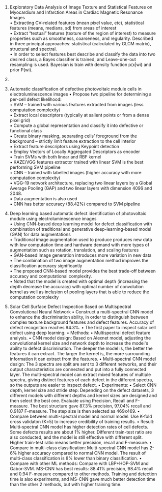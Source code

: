 1. Exploratory Data Analysis of Image Texture and Statistical Features on Myocardium and Infarction Areas in Cardiac Magnetic Resonance Images  
    • Extracting CV-related features (mean pixel value, etc), statistical features (means, medians, sd) from areas of interest   
    • Extract “textual” features (texture of the region of interest) to measure properties such as smoothness, coarseness, and regularity. Described in three principal approaches: statistical (calculated by GLCM matrix), structural and spectral.  
    • In order to select features best describe and classify the data into two desired class, a Bayes classifier is trained, and Leave-one-out resampling is used. Bayesian is train with density function p(x|wi) and prior P(wi).  
2. 
3. Automatic classification of defective photovoltaic module cells in electroluminescence images
    • Propose two pipeline for determining a per-cell defect likelihood:  
        ◦ SVM – trained with various features extracted from images (less computation complexity)  
            ▪ Extract local descriptors (typically at salient points or from a dense pixel grid)  
            ▪ Compute a global representation and classify it into defective or functional class  
            ▪ Create binary masking, separating cells’ foreground from the background – strictly limit feature extraction to the cell interior  
            ▪ Extract feature descriptors using Keypoint detection  
            ▪ Employ Vectors of Locally Aggregated Descriptors as encoder  
            ▪ Train SVMs with both linear and RBF kernel  
            ▪ KAZE/VGG features extractor trained with linear SVM is the best performing SVM pipeline  
        ◦ CNN – trained with labelled images (higher accuracy with more computation complexity)  
            ▪ VGG-19 network architecture, replacing two linear layers by a Global Average Pooling (GAP) and two linear layers with dimension 4096 and 2048.  
            ▪ Data augmentation is also used  
            ▪ CNN has better accuracy (88.42%) compared to SVM pipeline  

4. Deep learning based automatic defect identification of photovoltaic module using electroluminescence images  
    • Using CNN-based deep learning model for defect classification with combination of traditional and generative deep-learning-based model (GAN) for data augmentations  
    • Traditional image augmentation used to produce produces new data with low computation time and hardware demand with more types of augmentation such as rotation, translation, and scaling features    
    • GAN-based image generation introduces more variation in new data  
    • The combination of two image augmentation method improves the classification accuracy significantly  
    • The proposed CNN-based model provides the best trade-off between accuracy and computational complexity.  
    • Noted that the model is created with optimal depth (increasing the depth decrease the accuracy) with optimal number of convolution kernel as well as inclusion of pooling layers that is able to reduce the computation complexity  

5. Solar Cell Surface Defect Inspection Based on Multispectral Convolutional Neural Network
    • Construct a multi-spectral CNN model to enhance the discrimination ability, in order to distinguish between complex texture background features and defect features. Accuracy of defect recognition reaches 94.3%.
    • The first paper to inspect solar cell defect using deep learning.
    • Methods:
    	• Multispectral defect feature analysis.
    	• CNN model design: Based on Alexnet model, adjusting the convolutional kernel size and network depth to increase the model's ability to defect discrimination. The deeper the model is, the better the features it can extract. The larger the kernel is, the more surrounding information it can extract from the features.
    	• Multi-spectral CNN model design: The 3 spectra are split are sent to 3 different networks, and their output characteristics are connected and put into a fully connected layer. The multi-spectral model can extract mixed features of multiple spectra, giving distinct features of each defect in the different spectra, so the outputs are easier to inspect defect.
    • Experiments:
   	• Select CNN depth, kernel size and stride step: Depending on the defect datasets, 3 different models with different depths and kernel sizes are designed and then select the best one. Evaluate using Precision, Recall and F-measure. The best structure gave 87.3% precision, 97.04% recall and 0.9187 F-measure. The step size is then selected as 469x469.
   	• Compare between multi-spectral model and normal model: Use K-fold cross validaton (K=5) to increase credibility of training results. 
   		• Result: Multi-spectral CNN model has higher detection rates of cell defects. Some defects results are about 1% higher. Different train-test ratio are also conducted, and the model is still effective with different split. Higher train-test ratio means better precision, recall and F-measure.
   	• Compare in multi-class classification: Multi-spectral CNN model has 2-6% higher accuracy compared to normal CNN model. The result of multi-class classification is 8% lower than binary classification.
   	• Compare with other ML methods: Compare with LBP+HOP-SVM and Gabor-SVM. MS-CNN has best results: 88.41% precision, 98.4% recall and 0.94 F-measure compared to other methods. Training and detection time is also experiments, and MS-CNN gave much better detection time than the other 2 methods, but with higher training time.